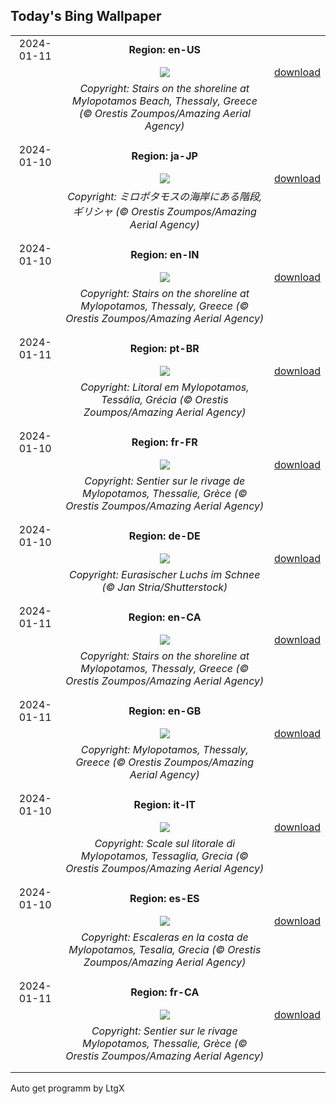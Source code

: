 ## Today's Bing Wallpaper
|      |      |      |
| :----: | :----: | :----: |
|2024-01-11|**Region: en-US**||
||![](https://www.bing.com/th?id=OHR.MilopotamosStairs_EN-US9131506093_UHD.jpg&pid=hp&w=1152&h=648&rs=1&c=4)| [download](https://www.bing.com/th?id=OHR.MilopotamosStairs_EN-US9131506093_UHD.jpg)|
||*Copyright: Stairs on the shoreline at Mylopotamos Beach, Thessaly, Greece (© Orestis Zoumpos/Amazing Aerial Agency)*
||
|||
|2024-01-10|**Region: ja-JP**||
||![](https://www.bing.com/th?id=OHR.MilopotamosStairs_JA-JP2627387814_UHD.jpg&pid=hp&w=1152&h=648&rs=1&c=4)| [download](https://www.bing.com/th?id=OHR.MilopotamosStairs_JA-JP2627387814_UHD.jpg)|
||*Copyright: ミロポタモスの海岸にある階段, ギリシャ (© Orestis Zoumpos/Amazing Aerial Agency)*
||
|||
|2024-01-10|**Region: en-IN**||
||![](https://www.bing.com/th?id=OHR.MilopotamosStairs_EN-IN7483499264_UHD.jpg&pid=hp&w=1152&h=648&rs=1&c=4)| [download](https://www.bing.com/th?id=OHR.MilopotamosStairs_EN-IN7483499264_UHD.jpg)|
||*Copyright: Stairs on the shoreline at Mylopotamos, Thessaly, Greece (© Orestis Zoumpos/Amazing Aerial Agency)*
||
|||
|2024-01-11|**Region: pt-BR**||
||![](https://www.bing.com/th?id=OHR.MilopotamosStairs_PT-BR2096578395_UHD.jpg&pid=hp&w=1152&h=648&rs=1&c=4)| [download](https://www.bing.com/th?id=OHR.MilopotamosStairs_PT-BR2096578395_UHD.jpg)|
||*Copyright: Litoral em Mylopotamos, Tessália, Grécia (© Orestis Zoumpos/Amazing Aerial Agency)*
||
|||
|2024-01-10|**Region: fr-FR**||
||![](https://www.bing.com/th?id=OHR.MilopotamosStairs_FR-FR2141657119_UHD.jpg&pid=hp&w=1152&h=648&rs=1&c=4)| [download](https://www.bing.com/th?id=OHR.MilopotamosStairs_FR-FR2141657119_UHD.jpg)|
||*Copyright: Sentier sur le rivage de Mylopotamos, Thessalie, Grèce (© Orestis Zoumpos/Amazing Aerial Agency)*
||
|||
|2024-01-10|**Region: de-DE**||
||![](https://www.bing.com/th?id=OHR.LynxSnow_DE-DE2468940407_UHD.jpg&pid=hp&w=1152&h=648&rs=1&c=4)| [download](https://www.bing.com/th?id=OHR.LynxSnow_DE-DE2468940407_UHD.jpg)|
||*Copyright: Eurasischer Luchs im Schnee (© Jan Stria/Shutterstock)*
||
|||
|2024-01-11|**Region: en-CA**||
||![](https://www.bing.com/th?id=OHR.MilopotamosStairs_EN-CA9415025805_UHD.jpg&pid=hp&w=1152&h=648&rs=1&c=4)| [download](https://www.bing.com/th?id=OHR.MilopotamosStairs_EN-CA9415025805_UHD.jpg)|
||*Copyright: Stairs on the shoreline at Mylopotamos, Thessaly, Greece (© Orestis Zoumpos/Amazing Aerial Agency)*
||
|||
|2024-01-11|**Region: en-GB**||
||![](https://www.bing.com/th?id=OHR.MilopotamosStairs_EN-GB4757752959_UHD.jpg&pid=hp&w=1152&h=648&rs=1&c=4)| [download](https://www.bing.com/th?id=OHR.MilopotamosStairs_EN-GB4757752959_UHD.jpg)|
||*Copyright: Mylopotamos, Thessaly, Greece (© Orestis Zoumpos/Amazing Aerial Agency)*
||
|||
|2024-01-10|**Region: it-IT**||
||![](https://www.bing.com/th?id=OHR.MilopotamosStairs_IT-IT8276211075_UHD.jpg&pid=hp&w=1152&h=648&rs=1&c=4)| [download](https://www.bing.com/th?id=OHR.MilopotamosStairs_IT-IT8276211075_UHD.jpg)|
||*Copyright: Scale sul litorale di Mylopotamos, Tessaglia, Grecia (© Orestis Zoumpos/Amazing Aerial Agency)*
||
|||
|2024-01-10|**Region: es-ES**||
||![](https://www.bing.com/th?id=OHR.MilopotamosStairs_ES-ES9277675627_UHD.jpg&pid=hp&w=1152&h=648&rs=1&c=4)| [download](https://www.bing.com/th?id=OHR.MilopotamosStairs_ES-ES9277675627_UHD.jpg)|
||*Copyright: Escaleras en la costa de Mylopotamos, Tesalia, Grecia (© Orestis Zoumpos/Amazing Aerial Agency)*
||
|||
|2024-01-11|**Region: fr-CA**||
||![](https://www.bing.com/th?id=OHR.MilopotamosStairs_FR-CA0783061940_UHD.jpg&pid=hp&w=1152&h=648&rs=1&c=4)| [download](https://www.bing.com/th?id=OHR.MilopotamosStairs_FR-CA0783061940_UHD.jpg)|
||*Copyright: Sentier sur le rivage  Mylopotamos, Thessalie, Grèce (© Orestis Zoumpos/Amazing Aerial Agency)*
||
|||

Auto get programm by LtgX

